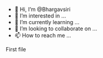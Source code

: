 - 👋 Hi, I’m @Bhargavsiri
- 👀 I’m interested in ...
- 🌱 I’m currently learning ...
- 💞️ I’m looking to collaborate on ...
- 📫 How to reach me ...

<!---
Bhargavsiri/Bhargavsiri is a ✨ special ✨ repository because its `README.md` (this file) appears on your GitHub profile.
You can click the Preview link to take a look at your changes.
--->
 First file

